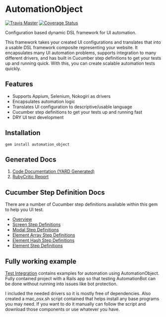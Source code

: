 # AutomationObject

[![Travis Master](https://travis-ci.org/mikeblatter/automation_object.svg?branch=master)](https://travis-ci.org/mikeblatter/automation_object/builds)
[![Coverage Status](https://coveralls.io/repos/github/mikeblatter/automation_object/badge.svg?branch=master)](https://coveralls.io/github/mikeblatter/automation_object?branch=master)

Configuration based dynamic DSL framework for UI automation.

This framework takes your created UI configurations and translates that into a usable DSL framework composite 
representing your website. It encapsulates many UI automation problems, supports integration to many different drivers,
and has built in Cucumber step definitions to get your tests up and running quick. With this, you can create scalable 
automation tests quickly.

## Features

* Supports Appium, Selenium, Nokogiri as drivers
* Encapsulates automation logic
* Translates UI configuration to descriptive/usable language
* Cucumber step definitions to get your tests up and running fast
* DRY UI test development

## Installation

```
gem install automation_object
```

## Generated Docs

1. [Code Documentation (YARD Generated)](https://mikeblatter.github.io/automation_object/docs/internal)
2. [RubyCritic Report](https://mikeblatter.github.io/automation_object/docs/rubycritic)

## Cucumber Step Definition Docs

There are a number of Cucumber step definitions available within this gem to help you UI test.

- [Overview](docs/step_definitions/README.md)
- [Screen Step Definitions](docs/step_definitions/screen.md)
- [Modal Step Definitions](docs/step_definitions/modal.md)
- [Element Array Step Definitions](docs/step_definitions/element_array.md)
- [Element Hash Step Definitions](docs/step_definitions/element_hash.md)
- [Element Step Definitions](docs/step_definitions/element.md)

## Fully working example

[Test Integration](/test_integration) contains examples for automation using AutomationObject. Fully contained
project with a Rails app so that testing AutomationBot can be done without running into issues 
like bot protection.

I included the needed drivers so it is mostly free of dependencies. Also created a mac_osx.sh script contained
that helps install any base programs you may need. If you want to do it manually can follow the script
and download those components or use whatever you have.
